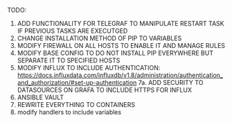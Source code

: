 TODO:

1. ADD FUNCTIONALITY FOR TELEGRAF TO MANIPULATE RESTART TASK IF PREVIOUS TASKS ARE EXECUTGED
4. CHANGE INSTALLATION METHOD OF PIP TO VARIABLES
5. MODIFY FIREWALL ON ALL HOSTS TO ENABLE IT AND MANAGE RULES
6. MODIFY BASE CONFIG TO DO NOT INSTALL PIP EVERYWHERE BUT SEPARATE IT TO SPECIFIED HOSTS
7. MODIFY INFLUX TO INCLUDE AUTHENTICATION: https://docs.influxdata.com/influxdb/v1.8/administration/authentication_and_authorization/#set-up-authentication
  7a. ADD SECURITY TO DATASOURCES ON GRAFA TO INCLUDE HTTPS FOR INFLUX
8. ANSIBLE VAULT
9. REWRITE EVERYTHING TO CONTAINERS
10. modify handlers to include variables